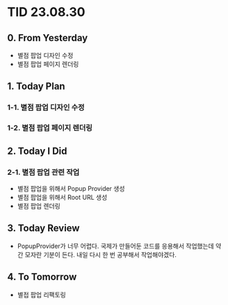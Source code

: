# TID 23.08.30

## 0. From Yesterday

- 별점 팝업 디자인 수정
- 별점 팝업 페이지 렌더링

## 1. Today Plan

### 1-1. 별점 팝업 디자인 수정

### 1-2. 별점 팝업 페이지 렌더링

## 2. Today I Did

### 2-1. 별점 팝업 관련 작업

- 별점 팝업을 위해서 Popup Provider 생성
- 별점 팝업을 위해서 Root URL 생성
- 별점 팝업 렌더링

## 3. Today Review

- PopupProvider가 너무 어렵다. 국제가 만들어둔 코드를 응용해서 작업했는데 약간 모자란 기분이 든다. 내일 다시 한 번 공부해서 작업해야겠다.

## 4. To Tomorrow

- 별접 팝업 리팩토링
